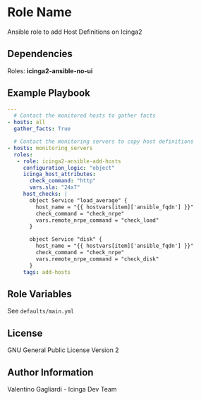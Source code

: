 Role Name
========

Ansible role to add Host Definitions on Icinga2

Dependencies
------------

Roles: **icinga2-ansible-no-ui**

Example Playbook
-------------------------

```yaml
---
  # Contact the monitored hosts to gather facts
- hosts: all
  gather_facts: True

  # Contact the monitoring servers to copy host definitions
- hosts: monitoring_servers
  roles:
   - role: icinga2-ansible-add-hosts
     configuration_logic: "object"
     icinga_host_attributes:
       check_command: "http"
       vars.sla: "24x7"
     host_checks: |
       object Service "load_average" {
         host_name = "{{ hostvars[item]['ansible_fqdn'] }}"
         check_command = "check_nrpe"
         vars.remote_nrpe_command = "check_load"
       }

       object Service "disk" {
         host_name = "{{ hostvars[item]['ansible_fqdn'] }}"
         check_command = "check_nrpe"
         vars.remote_nrpe_command = "check_disk"
       }
     tags: add-hosts

```

Role Variables
--------------

See `defaults/main.yml`

License
-------

GNU General Public License Version 2

Author Information
------------------

Valentino Gagliardi - Icinga Dev Team
